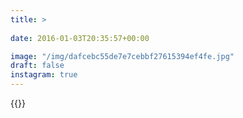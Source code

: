 ```yaml
---
title: >
  
date: 2016-01-03T20:35:57+00:00

image: "/img/dafcebc55de7e7cebbf27615394ef4fe.jpg"
draft: false
instagram: true
---
```


{{<photo src="/img/dafcebc55de7e7cebbf27615394ef4fe.jpg">}}
